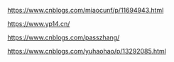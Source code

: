 https://www.cnblogs.com/miaocunf/p/11694943.html

https://www.yp14.cn/

https://www.cnblogs.com/passzhang/


https://www.cnblogs.com/yuhaohao/p/13292085.html
